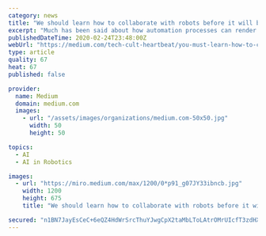 ```yaml
---
category: news
title: "We should learn how to collaborate with robots before it will be too late!"
excerpt: "Much has been said about how automation processes can render a large number of jobs obsolete. After all, the opportunities for technologies involving robotics and artificial intelligence have grown exponentially, and workers around the world have been anxious about how this new era of automation can affect their careers. The concerns of ..."
publishedDateTime: 2020-02-24T23:48:00Z
webUrl: "https://medium.com/tech-cult-heartbeat/you-must-learn-how-to-collaborate-with-robots-before-its-too-late-fed039aec0eb"
type: article
quality: 67
heat: 67
published: false

provider:
  name: Medium
  domain: medium.com
  images:
    - url: "/assets/images/organizations/medium.com-50x50.jpg"
      width: 50
      height: 50

topics:
  - AI
  - AI in Robotics

images:
  - url: "https://miro.medium.com/max/1200/0*p91_g07JY33ibncb.jpg"
    width: 1200
    height: 675
    title: "We should learn how to collaborate with robots before it will be too late!"

secured: "n1BN7JayEsCeC+6eQZ4HdWrSrcThuYJwgCpX2taMbLToLAtrOMrUIcfT3zdHX0O+dn0BMrb5LhHW2NMQIY6RebPWX2x+5W1vTgHbhMBzSub5JvB4GZD+EHZuAXdBeIOZMzUbQ9g+NB4fJX66cRzn3ITOQJcDPRKBd1OA5cD05Y7i1mlt1nc0ebDnMQR6BeKptkAqh/Xkk/y9Zoa1sv9n7eqFO5xkQ4daMDxu4gOvjAnPof1CE1prLFQ56Sbq2Sus5+aEBirqiLZBl9PuLeqGpxsdsbuEoeXGnE/7KXvr5E729LnWDpPYNdaDoPU33NSR;9qyu1aoFtrghFRNjxvuNsw=="
---
```


